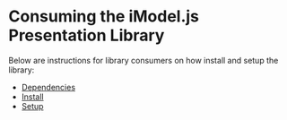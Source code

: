 # Consuming the iModel.js Presentation Library

Below are instructions for library consumers on how install and setup
the library:
- [Dependencies](./Dependencies.md)
- [Install](./Install.md)
- [Setup](./Setup.md)
